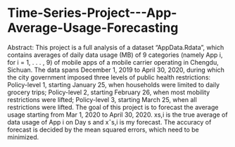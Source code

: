 # Time-Series-Project---App-Average-Usage-Forecasting

Abstract:
This project is a full analysis of a dataset “AppData.Rdata”, which contains averages of daily data usage (MB) of 9 categories (namely App i, for i = 1, . . . , 9) of mobile apps of a mobile carrier operating in Chengdu, Sichuan. The data spans December 1, 2019 to April 30, 2020, during which the city government imposed three levels of public health restrictions: Policy-level 1, starting January 25, when households were limited to daily grocery trips; Policy-level 2, starting February 26, when most mobility restrictions were lifted; Policy-level 3, starting March 25, when all restrictions were lifted. 
The goal of this project is to forecast the average usage starting from Mar 1, 2020 to April 30, 2020. xs,i is the true average of data usage of App i on Day s and xˆs,i is my forecast. The accuracy of forecast is decided by the mean squared errors, which need to be minimized.


